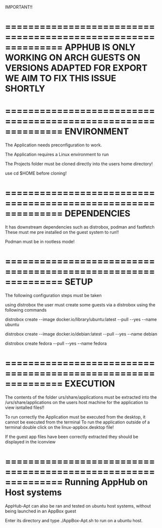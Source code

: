 IMPORTANT!!

==============================================================
                       APPHUB IS ONLY WORKING ON ARCH GUESTS 
                            ON VERSIONS ADAPTED FOR EXPORT 
                              WE AIM TO FIX THIS ISSUE SHORTLY
==============================================================

==============================================================
ENVIRONMENT
==============================================================

The Application needs preconfiguration to work.

The Application requires a Linux environment to run

The Projects folder must be cloned directly into the users home directory!

use cd $HOME before cloning!

==============================================================
DEPENDENCIES
==============================================================

It has downstream dependencies such as distrobox, podman and fastfetch
These must me pre installed on the guest system to run!!

Podman must be in rootless mode!

==============================================================
SETUP
==============================================================

The following configuration steps must be taken

using distrobox the user must create some guests via a distrobox using the following commands

distrobox create --image docker.io/library/ubuntu:latest --pull --yes --name ubuntu

distrobox create --image docker.io/debian:latest --pull --yes --name debian

distrobox create fedora --pull --yes --name fedora

==============================================================
EXECUTION
==============================================================


The contents of the folder urs/share/applications must be extracted into the  
/urs/share/applications on the users host machine for the application to view isntalled files!!


To run correctly the Application must be executed from the desktop, it cannot be executed from the terminal
To run the application outside of a terminal double click on the linux-appbox.desktop file!

If the guest app files have been correctly extracted they should be displayed in the iconview

==============================================================
Running AppHub on Host systems
==============================================================

AppHub-Apt can also be ran and tested on ubuntu host systems, without being launched in an AppBox guest

Enter its directory and type ./AppBox-Apt.sh to run on a ubuntu host.
